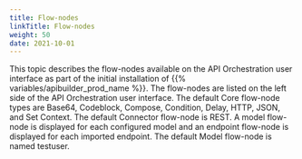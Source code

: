 ```yaml
---
title: Flow-nodes
linkTitle: Flow-nodes
weight: 50
date: 2021-10-01
---
```


This topic describes the flow-nodes available on the API Orchestration user interface as part of the initial installation of {{% variables/apibuilder_prod_name %}}. The flow-nodes are listed on the left side of the API Orchestration user interface. The default Core flow-node types are Base64, Codeblock, Compose, Condition, Delay, HTTP, JSON, and Set Context. The default Connector flow-node is REST. A model flow-node is displayed for each configured model and an endpoint flow-node is displayed for each imported endpoint. The default Model flow-node is named testuser.
